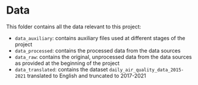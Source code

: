 # Data

This folder contains all the data relevant to this project:
* `data_auxiliary`: contains auxiliary files used at different stages of the project
* `data_processed`: contains the processed data from the data sources
* `data_raw`: contains the original, unprocessed data from the data sources as provided at the beginning of the project
* `data_translated`: contains the dataset `daily_air_quality_data_2015-2021` translated to English and truncated to 2017-2021

